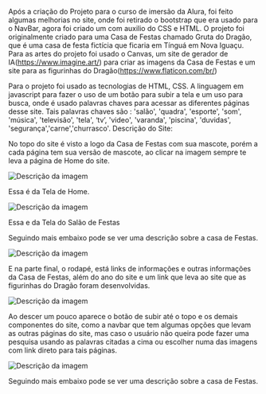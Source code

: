 Após a criação do Projeto para o curso de imersão da Alura, foi feito algumas melhorias no site, onde foi retirado o bootstrap que era usado para o NavBar, agora foi criado um com auxilio do CSS e HTML. O projeto foi originalmente criado para uma Casa de Festas chamado Gruta do Dragão, que é uma casa de festa fictícia que ficaria em Tínguá em Nova Iguaçu.
Para as artes do projeto foi usado o Canvas, um site de gerador de IA(https://www.imagine.art/) para criar as imagens da Casa de Festas e um site para as figurinhas do Dragão(https://www.flaticon.com/br/)

Para o projeto foi usado as tecnologias de HTML, CSS. A linguagem em javascript para fazer o uso de um botão para subir a tela e um uso para busca, onde é usado palavras chaves para acessar as diferentes páginas desse site. Tais palavras chaves são : 'salão', 'quadra', 'esporte', 'som', 'música', 'televisão', 'tela', ‘tv’, 'video', 'varanda', 'piscina', 'duvidas', 'segurança','carne','churrasco'.
Descrição do Site:

No topo do site é visto a logo da Casa de Festas com sua mascote, porém a cada página tem sua versão de mascote, ao clicar na imagem sempre te leva a página de Home do site.

![Descrição da imagem](https://github.com/PauloHaganThorondor/GrutaDragaoWebSIte/blob/main/Imagens%20do%20Site/CapturaTelaInicio.jpg)

Essa é da Tela de Home.

![Descrição da imagem](https://github.com/PauloHaganThorondor/GrutaDragaoWebSIte/blob/main/Imagens%20do%20Site/CapturaTelaInicioNovoLog.jpg)

Essa e da Tela do Salão de Festas

Seguindo mais embaixo pode se ver uma descrição sobre a casa de Festas.

![Descrição da imagem](https://github.com/PauloHaganThorondor/GrutaDragaoWebSIte/blob/main/Imagens%20do%20Site/CapturaTelaNavbar.jpg)

E na parte final, o rodapé, está links de informações e outras informações da Casa de Festas, além do ano do site e um link que leva ao site que as figurinhas do Dragão foram desenvolvidas.

![Descrição da imagem](https://github.com/PauloHaganThorondor/GrutaDragaoWebSIte/blob/main/Imagens%20do%20Site/CapturaTelaInicioMeio.jpg)

Ao descer um pouco aparece o botão de subir até o topo e os demais componentes do site, como a navbar que tem algumas opções que levam as outras páginas do site, mas caso o usuário não queira pode fazer uma pesquisa usando as palavras citadas a cima ou escolher numa das imagens com link direto para tais páginas.

![Descrição da imagem](https://github.com/PauloHaganThorondor/GrutaDragaoWebSIte/blob/main/Imagens%20do%20Site/CapturaTelaInicioFim.jpg)

Seguindo mais embaixo pode se ver uma descrição sobre a casa de Festas.
